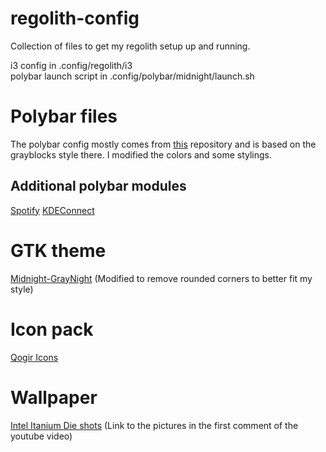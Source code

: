 # regolith-config
Collection of files to get my regolith setup up and running.

i3 config in .config/regolith/i3  
polybar launch script in .config/polybar/midnight/launch.sh

# Polybar files
The polybar config mostly comes from [this](https://github.com/adi1090x/polybar-themes) repository and is based on the grayblocks style there. I modified the colors and some stylings.  

## Additional polybar modules
[Spotify](https://github.com/mihirlad55/polybar-spotify-module)
[KDEConnect](https://github.com/haideralipunjabi/polybar-kdeconnect)

# GTK theme
[Midnight-GrayNight](https://github.com/i-mint/midnight/tree/master/Midnight-GrayNight) (Modified to remove rounded corners to better fit my style)

# Icon pack
[Qogir Icons](https://github.com/vinceliuice/Qogir-icon-theme/)

# Wallpaper
[Intel Itanium Die shots](https://www.youtube.com/watch?v=Lqz5ZtiCmYk) (Link to the pictures in the first comment of the youtube video)
